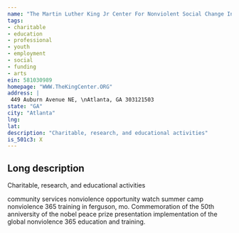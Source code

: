 ```yaml
---
name: "The Martin Luther King Jr Center For Nonviolent Social Change Inc"
tags:
- charitable
- education
- professional
- youth
- employment
- social
- funding
- arts
ein: 581030989
homepage: "WWW.TheKingCenter.ORG"
address: |
 449 Auburn Avenue NE, \nAtlanta, GA 303121503
state: "GA"
city: "Atlanta"
lng: 
lat: 
description: "Charitable, research, and educational activities"
is_501c3: X
---
```


## Long description

Charitable, research, and educational activities
  
  community services nonviolence opportunity watch summer camp nonviolence 365 training in ferguson, mo. Commemoration of the 50th anniversity of the nobel peace prize presentation implementation of the global nonviolence 365 education and training. 
